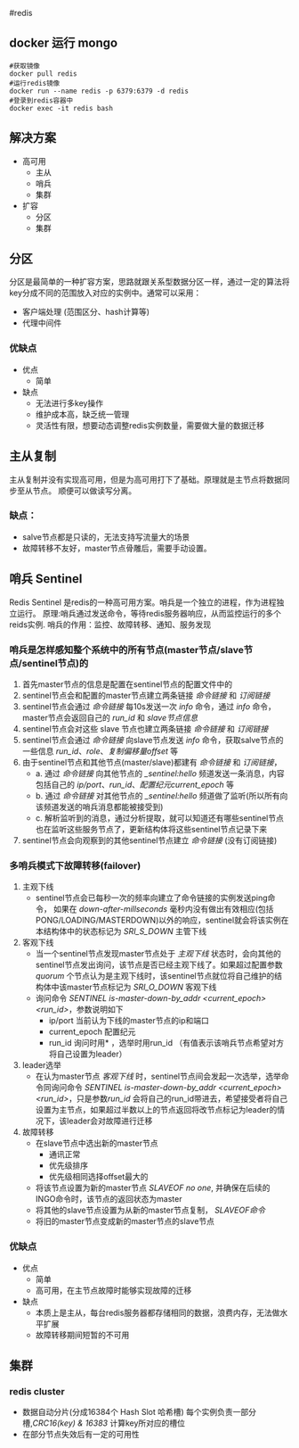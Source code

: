 #redis

## docker 运行 mongo
```shell
#获取镜像
docker pull redis
#运行redis镜像
docker run --name redis -p 6379:6379 -d redis
#登录到redis容器中
docker exec -it redis bash
```

## 解决方案
- 高可用
	- 主从
	- 哨兵
	- 集群
- 扩容
	- 分区
	- 集群

## 分区
分区是最简单的一种扩容方案，思路就跟关系型数据分区一样，通过一定的算法将key分成不同的范围放入对应的实例中。通常可以采用：
- 客户端处理 (范围区分、hash计算等)
- 代理中间件 

### 优缺点
- 优点
	- 简单
- 缺点
	- 无法进行多key操作
	- 维护成本高，缺乏统一管理
	- 灵活性有限，想要动态调整redis实例数量，需要做大量的数据迁移

## 主从复制
主从复制并没有实现高可用，但是为高可用打下了基础。原理就是主节点将数据同步至从节点。
顺便可以做读写分离。
### 缺点：
- salve节点都是只读的，无法支持写流量大的场景
- 故障转移不友好，master节点骨雕后，需要手动设置。

## 哨兵 Sentinel
Redis Sentinel 是redis的一种高可用方案。哨兵是一个独立的进程，作为进程独立运行。
原理:哨兵通过发送命令，等待redis服务器响应，从而监控运行的多个reids实例.
哨兵的作用：监控、故障转移、通知、服务发现

### 哨兵是怎样感知整个系统中的所有节点(master节点/slave节点/sentinel节点)的
1. 首先master节点的信息是配置在sentinel节点的配置文件中的
2. sentinel节点会和配置的master节点建立两条链接 *命令链接* 和 *订阅链接*
3. sentinel节点会通过 *命令链接* 每10s发送一次 *info* 命令，通过 *info* 命令，master节点会返回自己的 *run_id* 和 *slave节点信息*
4. sentinel节点会对这些 slave 节点也建立两条链接 *命令链接* 和 *订阅链接*
5. sentinel节点会通过 *命令链接* 向slave节点发送 *info* 命令，获取salve节点的一些信息 *run_id*、*role*、*复制偏移量offset* 等
6. 由于sentinel节点和其他节点(master/slave)都建有 *命令链接* 和 *订阅链接*，
	- a. 通过 *命令链接* 向其他节点的 *_sentinel:hello* 频道发送一条消息，内容包括自己的 *ip/port*、*run_id*、*配置纪元current_epoch* 等
	- b. 通过 *命令链接* 对其他节点的 *_sentinel:hello* 频道做了监听(所以所有向该频道发送的哨兵消息都能被接受到)
	- c. 解析监听到的消息，通过分析提取，就可以知道还有哪些sentinel节点也在监听这些服务节点了，更新结构体将这些sentinel节点记录下来
7. sentinel节点会向观察到的其他sentinel节点建立 *命令链接* (没有订阅链接)


### 多哨兵模式下故障转移(failover)
1. 主观下线
	- sentinel节点会已每秒一次的频率向建立了命令链接的实例发送ping命令， 如果在 *down-after-millseconds* 毫秒内没有做出有效相应(包括PONG/LOADING/MASTERDOWN)以外的响应，sentinel就会将该实例在本结构体中的状态标记为 *SRI_S_DOWN* 主管下线
2. 客观下线
	- 当一个sentinel节点发现master节点处于 *主观下线* 状态时，会向其他的sentinel节点发出询问，该节点是否已经主观下线了。如果超过配置参数 *quorum* 个节点认为是主观下线时，该sentinel节点就位将自己维护的结构体中该master节点标记为 *SRI_O_DOWN* 客观下线
	- 询问命令 *SENTINEL is-master-down-by_addr <ip> <port> <current_epoch> <run_id>*，参数说明如下
		- ip/port 当前认为下线的master节点的ip和端口
		- current_epoch 配置纪元
		- run_id 询问时用* ，选举时用run_id （有值表示该哨兵节点希望对方将自己设置为leader）
3. leader选举
	- 在认为master节点 *客观下线* 时，sentinel节点间会发起一次选举，选举命令同询问命令 *SENTINEL is-master-down-by_addr <ip> <port> <current_epoch> <run_id>*，只是参数*run_id* 会将自己的run_id带进去，希望接受者将自己设置为主节点，如果超过半数以上的节点返回将改节点标记为leader的情况下，该leader会对故障进行迁移
4. 故障转移
	- 在slave节点中选出新的master节点
		- 通讯正常
		- 优先级排序
		- 优先级相同选择offset最大的
	- 将该节点设置为新的master节点 *SLAVEOF no one*, 并确保在后续的INGO命令时，该节点的返回状态为master
	- 将其他的slave节点设置为从新的master节点复制， *SLAVEOF命令*
	- 将旧的master节点变成新的master节点的slave节点

### 优缺点
- 优点
	- 简单
	- 高可用，在主节点故障时能够实现故障的迁移
- 缺点
	- 本质上是主从，每台redis服务器都存储相同的数据，浪费内存，无法做水平扩展
	- 故障转移期间短暂的不可用
	

## 集群
### redis cluster
- 数据自动分片(分成16384个  Hash Slot 哈希槽) 每个实例负责一部分槽,*CRC16(key) & 16383* 计算key所对应的槽位
- 在部分节点失效后有一定的可用性
